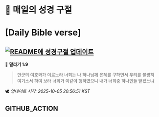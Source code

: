 # 🙏 매일의 성경 구절
# [Daily Bible verse]
## [![README에 성경구절 업데이트](https://github.com/DONGSUKA/first_test/actions/workflows/update-readme-bible.yml/badge.svg)](https://github.com/DONGSUKA/first_test/actions/workflows/update-readme-bible.yml)
<!-- START_BIBLE_VERSE -->
📖 **말라기 1:9**
> 만군의 여호와가 이르노라 너희는 나 하나님께 은혜를 구하면서 우리를 불쌍히 여기소서 하여 보라 너희가 이같이 행하였으니 내가 너희중 하나인들 받겠느냐

🕊️ _업데이트 시각: 2025-10-05 20:56:51 KST_
  <!-- END_BIBLE_VERSE -->
## GITHUB_ACTION

